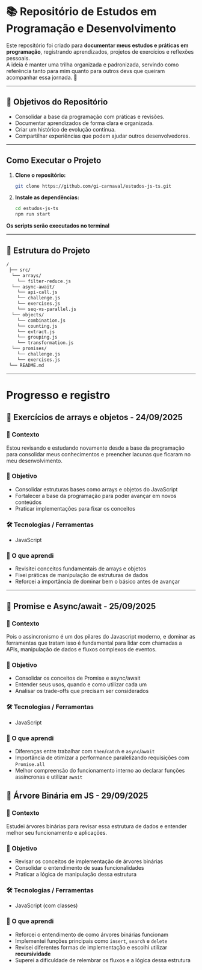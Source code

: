# 📚 Repositório de Estudos em Programação e Desenvolvimento

Este repositório foi criado para **documentar meus estudos e práticas em programação**, registrando aprendizados, projetos de exercícios e reflexões pessoais.  
A ideia é manter uma trilha organizada e padronizada, servindo como referência tanto para mim quanto para outros devs que queiram acompanhar essa jornada. 🚀  

---

## 🎯 Objetivos do Repositório
- Consolidar a base da programação com práticas e revisões.
- Documentar aprendizados de forma clara e organizada.
- Criar um histórico de evolução contínua.
- Compartilhar experiências que podem ajudar outros desenvolvedores.

---

## Como Executar o Projeto

1. **Clone o repositório:**

    ```bash
    git clone https://github.com/gi-carnaval/estudos-js-ts.git
    ```

2. **Instale as dependências:**

    ```bash
    cd estudos-js-ts
    npm run start
    ```
**Os scripts serão executados no terminal**

---

## 📂 Estrutura do Projeto
```bash
/
 ├── src/
  └── arrays/
    └── filter-reduce.js
  └── async-await/
    └── api-call.js
    └── challenge.js
    └── exercises.js
    └── seq-vs-parallel.js
  └── objects/
    └── combination.js
    └── counting.js
    └── extract.js
    └── grouping.js
    └── transformation.js
  └── promises/
    └── challenge.js
    └── exercises.js
 └── README.md
```
---

# Progresso e registro

## 🚀 Exercícios de arrays e objetos - 24/09/2025

### 📌 Contexto
Estou revisando e estudando novamente desde a base da programação para consolidar meus conhecimentos e preencher lacunas que ficaram no meu desenvolvimento.

### 🎯 Objetivo
- Consolidar estruturas bases como arrays e objetos do JavaScript
- Fortalecer a base da programação para poder avançar em novos conteúdos
- Praticar implementações para fixar os conceitos

### 🛠️ Tecnologias / Ferramentas
- JavaScript

### 📖 O que aprendi
- Revisitei conceitos fundamentais de arrays e objetos
- Fixei práticas de manipulação de estruturas de dados
- Reforcei a importância de dominar bem o básico antes de avançar

---

## 🚀 Promise e Async/await - 25/09/2025

### 📌 Contexto
Pois o assincronismo é um dos pilares do Javascript moderno, e dominar as ferramentas que tratam isso é fundamental para lidar com chamadas a APIs, manipulação de dados e fluxos complexos de eventos.

### 🎯 Objetivo
- Consolidar os conceitos de Promise e async/await
- Entender seus usos, quando e como utilizar cada um
- Analisar os trade-offs que precisam ser considerados

### 🛠️ Tecnologias / Ferramentas
- JavaScript

### 📖 O que aprendi
- Diferenças entre trabalhar com `then`/`catch` e `async`/`await`
- Importância de otimizar a performance paralelizando requisições com `Promise.all`
- Melhor compreensão do funcionamento interno ao declarar funções assíncronas e utilizar `await`

## 🚀 Árvore Binária em JS - 29/09/2025

### 📌 Contexto
Estudei árvores binárias para revisar essa estrutura de dados e entender melhor seu funcionamento e aplicações.

### 🎯 Objetivo
- Revisar os conceitos de implementação de árvores binárias
- Consolidar o entendimento de suas funcionalidades
- Praticar a lógica de manipulação dessa estrutura

### 🛠️ Tecnologias / Ferramentas
- JavaScript (com classes)

### 📖 O que aprendi
- Reforcei o entendimento de como árvores binárias funcionam
- Implementei funções principais como `insert`, `search` e `delete`
- Revisei diferentes formas de implementação e escolhi utilizar **recursividade**
- Superei a dificuldade de relembrar os fluxos e a lógica dessa estrutura
